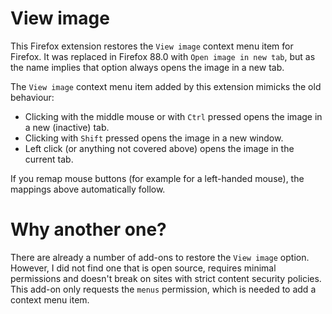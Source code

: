 # View image

This Firefox extension restores the `View image` context menu item for Firefox.
It was replaced in Firefox 88.0 with `Open image in new tab`,
but as the name implies that option always opens the image in a new tab.

The `View image` context menu item added by this extension mimicks the old behaviour:

* Clicking with the middle mouse or with `Ctrl` pressed opens the image in a new (inactive) tab.
* Clicking with `Shift` pressed opens the image in a new window.
* Left click (or anything not covered above) opens the image in the current tab.

If you remap mouse buttons (for example for a left-handed mouse), the mappings above automatically follow.

# Why another one?

There are already a number of add-ons to restore the `View image` option.
However, I did not find one that is open source, requires minimal permissions and doesn't break on sites with strict content security policies.
This add-on only requests the `menus` permission, which is needed to add a context menu item.
